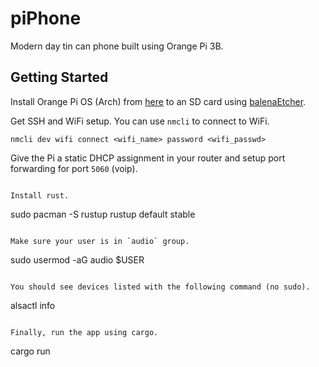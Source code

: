 # piPhone

Modern day tin can phone built using Orange Pi 3B.

## Getting Started

Install Orange Pi OS (Arch) from [here](http://www.orangepi.org/html/hardWare/computerAndMicrocontrollers/service-and-support/Orange-Pi-3B.html) to an SD card using [balenaEtcher](https://etcher.balena.io/).

Get SSH and WiFi setup. You can use `nmcli` to connect to WiFi.

```
nmcli dev wifi connect <wifi_name> password <wifi_passwd>
```

Give the Pi a static DHCP assignment in your router and setup port forwarding for port `5060` (voip).

```

Install rust.

```
sudo pacman -S rustup
rustup default stable
```

Make sure your user is in `audio` group.

```
sudo usermod -aG audio $USER
```

You should see devices listed with the following command (no sudo).

```
alsactl info
```

Finally, run the app using cargo.

```
cargo run
```
